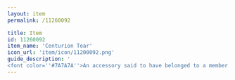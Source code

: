 ```yaml
---
layout: item
permalink: /11260092

title: Item
id: 11260092
item_name: 'Centurion Tear'
icon_url: 'item/icon/11200092.png'
guide_description: '
<font color=''#7A7A7A''>An accessory said to have belonged to a member of a small, elite fighting force long ago.</font>'
---
```

